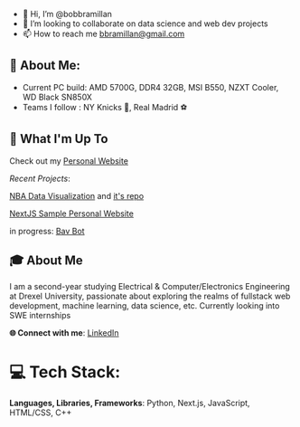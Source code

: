 - 👋 Hi, I’m @bobbramillan
- 🌱 I’m looking to collaborate on data science and web dev projects
- 📫 How to reach me bbramillan@gmail.com

<!---
bobbramillan/bobbramillan is a ✨ special ✨ repository because its `README.md` (this file) appears on your GitHub profile.
You can click the Preview link to take a look at your changes.
--->

## 💫 About Me:
* Current PC build: AMD 5700G, DDR4 32GB, MSI B550, NZXT Cooler, WD Black SN850X
* Teams I follow : NY Knicks 🏀, Real Madrid ⚽

## 🚀 What I'm Up To

Check out my [Personal Website](https://bobbramillan.github.io/bavanan/)

*Recent Projects*:

[NBA Data Visualization](https://nba-study-103.streamlit.app/) and [it's repo](https://github.com/man-bug/nba-study-103)

[NextJS Sample Personal Website](https://portfolio-bobbramillans-projects.vercel.app/)

in progress: [Bav Bot](https://github.com/bobbramillan/bav_bot)

## 🎓 About Me
I am a second-year studying Electrical & Computer/Electronics Engineering  at Drexel University, passionate about exploring the realms of fullstack web development, machine learning, data science, etc. Currently looking into SWE internships

**🌐 Connect with me**: [LinkedIn](https://www.linkedin.com/in/bavananb/)

# 💻 Tech Stack:
**Languages, Libraries, Frameworks**: Python, Next.js, JavaScript, HTML/CSS, C++
